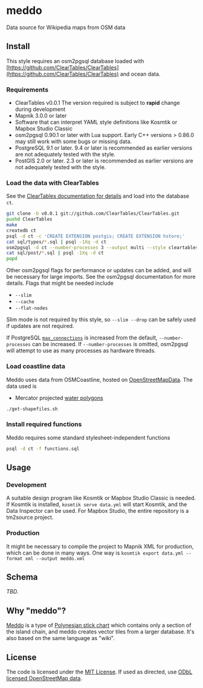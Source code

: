 # meddo

Data source for Wikipedia maps from OSM data

## Install

This style requires an osm2pgsql database loaded with [https://github.com/ClearTables/ClearTables](https://github.com/ClearTables/ClearTables) and ocean data.

### Requirements

* ClearTables v0.0.1
  The version required is subject to **rapid** change during development
* Mapnik 3.0.0 or later
* Software that can interpret YAML style definitions like Kosmtik or Mapbox Studio Classic
* osm2pgsql 0.90.1 or later with Lua support. Early C++ versions > 0.86.0 may still work with some bugs or missing data.
* PostgreSQL 9.1 or later. 9.4 or later is recommended as earlier versions are not adequately tested with the style.
* PostGIS 2.0 or later. 2.3 or later is recommended as earlier versions are not adequately tested with the style.

### Load the data with ClearTables

See the [ClearTables documentation for details](https://github.com/ClearTables/ClearTables#usage) and load into the database `ct`.

```sh
git clone -b v0.0.1 git://github.com/ClearTables/ClearTables.git
pushd ClearTables
make
createdb ct
psql -d ct -c 'CREATE EXTENSION postgis; CREATE EXTENSION hstore;'
cat sql/types/*.sql | psql -1Xq -d ct
osm2pgsql -d ct --number-processes 3 --output multi --style cleartables.json ~/path/to/extract
cat sql/post/*.sql | psql -1Xq -d ct
popd
```

Other osm2pgsql flags for performance or updates can be added, and will be necessary for large imports. See the osm2pgsql documentation for more details.
Flags that might be needed include
- `--slim`
- `--cache`
- `--flat-nodes`

Slim mode is not required by this style, so ``--slim --drop`` can be safely used if updates are not required.

If PostgreSQL [`max_connections`](http://www.postgresql.org/docs/9.3/static/runtime-config-connection.html#RUNTIME-CONFIG-CONNECTION-SETTINGS)
is increased from the default, `--number-processes` can be increased. If `--number-processes` is omitted, osm2pgsql will
attempt to use as many processes as hardware threads.

### Load coastline data

Meddo uses data from OSMCoastline, hosted on [OpenStreetMapData](http://openstreetmapdata.com/). The data used is

* Mercator projected [water polygons](http://openstreetmapdata.com/data/water-polygons)

```sh
./get-shapefiles.sh
```

### Install required functions

Meddo requires some standard stylesheet-independent functions

```sh
psql -d ct -f functions.sql
```

## Usage

### Development

A suitable design program like Kosmtik or Mapbox Studio Classic is needed. If Kosmtik is installed, `kosmtik serve data.yml` will start Kosmtik, and the Data Inspector can be used. For Mapbox Studio, the entire repository is a tm2source project.

### Production

It might be necessary to compile the project to Mapnik XML for production, which can be done in many ways. One way is `kosmtik export data.yml --format xml --output meddo.xml`

## Schema

*TBD.*

## Why "meddo"?

[Meddo](https://en.wikipedia.org/wiki/Marshall_Islands_stick_chart#Meddo_charts) is a type of [Polynesian stick chart](https://en.wikipedia.org/wiki/Marshall_Islands_stick_chart) which contains only a section of the island chain, and meddo creates vector tiles from a larger database. It's also based on the same language as "wiki".

## License

The code is licensed under the [MIT License](LICENSE). If used as directed, use [ODbL licensed OpenStreetMap data](https://www.openstreetmap.org/copyright).
